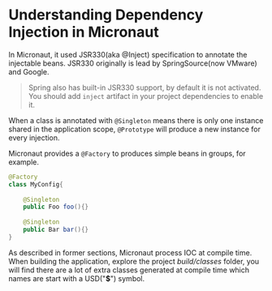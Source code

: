 
# Understanding Dependency Injection in Micronaut

In Micronaut, it used  JSR330(aka @Inject) specification to annotate the injectable beans. JSR330 originally is lead by SpringSource(now VMware) and Google. 

> Spring also has built-in JSR330 support, by default it is not activated. You should add `inject` artifact in your project dependencies to enable it.

When a class is annotated with `@Singleton` means there is only one instance shared in the application scope, `@Prototype` will produce a new instance for every injection.

Micronaut provides a `@Factory` to produces simple beans in groups, for example.

```java
@Factory
class MyConfig{
    
    @Singleton
    public Foo foo(){}
    
    @Singleton
    public Bar bar(){}
}
```

As described in former sections,  Micronaut process IOC at compile time. When building the application,  explore the project *build/classes* folder, you will find there are a lot of extra classes generated at compile time which names are start with a USD("**$**") symbol.